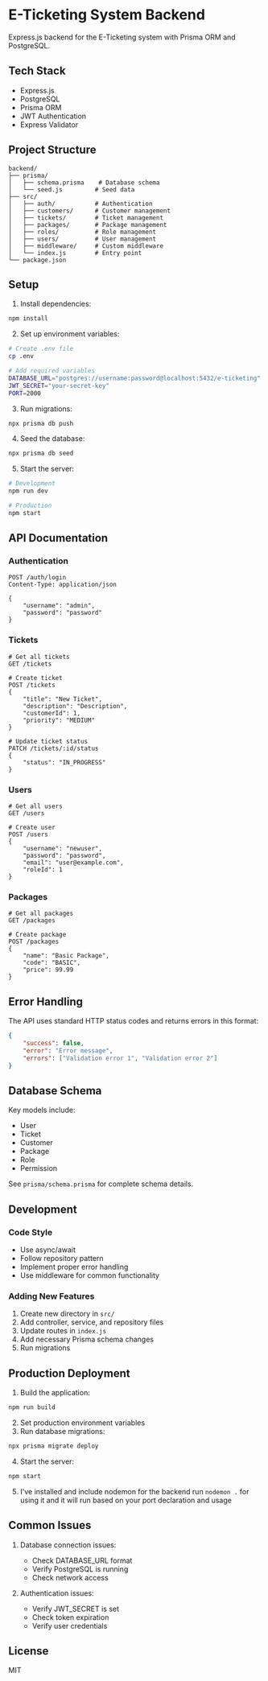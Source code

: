 # E-Ticketing System Backend

Express.js backend for the E-Ticketing system with Prisma ORM and PostgreSQL.

## Tech Stack

- Express.js
- PostgreSQL
- Prisma ORM
- JWT Authentication
- Express Validator

## Project Structure

```
backend/
├── prisma/
│   ├── schema.prisma    # Database schema
│   └── seed.js         # Seed data
├── src/
│   ├── auth/           # Authentication
│   ├── customers/      # Customer management
│   ├── tickets/        # Ticket management
│   ├── packages/       # Package management
│   ├── roles/          # Role management
│   ├── users/          # User management
│   ├── middleware/     # Custom middleware
│   └── index.js        # Entry point
└── package.json
```

## Setup

1. Install dependencies:
```bash
npm install
```

2. Set up environment variables:
```bash
# Create .env file
cp .env

# Add required variables
DATABASE_URL="postgres://username:password@localhost:5432/e-ticketing"
JWT_SECRET="your-secret-key"
PORT=2000
```

3. Run migrations:
```bash
npx prisma db push
```

4. Seed the database:
```bash
npx prisma db seed
```

5. Start the server:
```bash
# Development
npm run dev

# Production
npm start
```

## API Documentation

### Authentication

```http
POST /auth/login
Content-Type: application/json

{
    "username": "admin",
    "password": "password"
}
```

### Tickets

```http
# Get all tickets
GET /tickets

# Create ticket
POST /tickets
{
    "title": "New Ticket",
    "description": "Description",
    "customerId": 1,
    "priority": "MEDIUM"
}

# Update ticket status
PATCH /tickets/:id/status
{
    "status": "IN_PROGRESS"
}
```

### Users

```http
# Get all users
GET /users

# Create user
POST /users
{
    "username": "newuser",
    "password": "password",
    "email": "user@example.com",
    "roleId": 1
}
```

### Packages

```http
# Get all packages
GET /packages

# Create package
POST /packages
{
    "name": "Basic Package",
    "code": "BASIC",
    "price": 99.99
}
```

## Error Handling

The API uses standard HTTP status codes and returns errors in this format:

```json
{
    "success": false,
    "error": "Error message",
    "errors": ["Validation error 1", "Validation error 2"]
}
```

## Database Schema

Key models include:
- User
- Ticket
- Customer
- Package
- Role
- Permission

See `prisma/schema.prisma` for complete schema details.

## Development

### Code Style
- Use async/await
- Follow repository pattern
- Implement proper error handling
- Use middleware for common functionality

### Adding New Features
1. Create new directory in `src/`
2. Add controller, service, and repository files
3. Update routes in `index.js`
4. Add necessary Prisma schema changes
5. Run migrations

## Production Deployment

1. Build the application:
```bash
npm run build
```

2. Set production environment variables
3. Run database migrations:
```bash
npx prisma migrate deploy
```

4. Start the server:
```bash
npm start
```

5. I've installed and include nodemon for the backend
run `nodemon .` for using it and it will run based on your port declaration and usage

## Common Issues

1. Database connection issues:
   - Check DATABASE_URL format
   - Verify PostgreSQL is running
   - Check network access

2. Authentication issues:
   - Verify JWT_SECRET is set
   - Check token expiration
   - Verify user credentials

## License

MIT